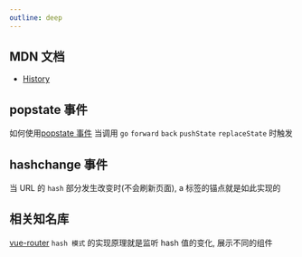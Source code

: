 ```yaml
---
outline: deep
---
```


## MDN 文档

- [History](https://developer.mozilla.org/zh-CN/docs/Web/API/History_API)

## popstate 事件

如何使用[popstate 事件](https://developer.mozilla.org/en-US/docs/Web/API/History_API/Working_with_the_History_API#using_the_popstate_event)
当调用 `go` `forward` `back` `pushState` `replaceState` 时触发

## hashchange 事件

当 URL 的 `hash` 部分发生改变时(不会刷新页面), a 标签的锚点就是如此实现的

## 相关知名库

[vue-router](https://router.vuejs.org/zh/) `hash 模式` 的实现原理就是监听 hash 值的变化, 展示不同的组件
